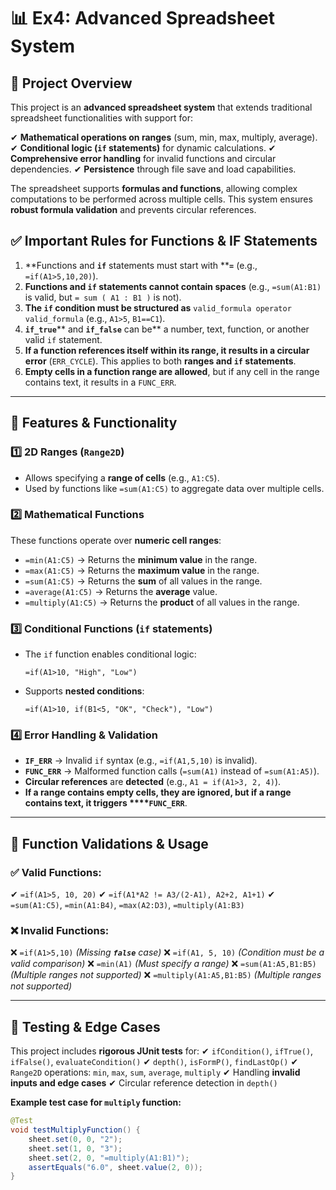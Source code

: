 # 📊 **Ex4: Advanced Spreadsheet System**

## **📌 Project Overview**

This project is an **advanced spreadsheet system** that extends traditional spreadsheet functionalities with support for:

✔ **Mathematical operations on ranges** (sum, min, max, multiply, average).
✔ **Conditional logic (****`if`**** statements)** for dynamic calculations.
✔ **Comprehensive error handling** for invalid functions and circular dependencies.
✔ **Persistence** through file save and load capabilities.

The spreadsheet supports **formulas and functions**, allowing complex computations to be performed across multiple cells. This system ensures **robust formula validation** and prevents circular references.

## **✅ Important Rules for Functions & IF Statements**

1. **Functions and ****`if`**** statements must start with ****`=`** (e.g., `=if(A1>5,10,20)`).
2. **Functions and ****`if`**** statements cannot contain spaces** (e.g., `=sum(A1:B1)` is valid, but `= sum ( A1 : B1 )` is not).
3. **The ****`if`**** condition must be structured as** `valid_formula operator valid_formula` (e.g., `A1>5`, `B1==C1`).
4. **`if_true`**** and ****`if_false`**** can be** a number, text, function, or another valid `if` statement.
5. **If a function references itself within its range, it results in a circular error** (`ERR_CYCLE`). This applies to both **ranges and ****`if`**** statements**.
6. **Empty cells in a function range are allowed**, but if any cell in the range contains text, it results in a `FUNC_ERR`.

---

## **🚀 Features & Functionality**

### **1️⃣ 2D Ranges (****`Range2D`****)**

- Allows specifying a **range of cells** (e.g., `A1:C5`).
- Used by functions like `=sum(A1:C5)` to aggregate data over multiple cells.

### **2️⃣ Mathematical Functions**

These functions operate over **numeric cell ranges**:

- `=min(A1:C5)` → Returns the **minimum value** in the range.
- `=max(A1:C5)` → Returns the **maximum value** in the range.
- `=sum(A1:C5)` → Returns the **sum** of all values in the range.
- `=average(A1:C5)` → Returns the **average** value.
- `=multiply(A1:C5)` → Returns the **product** of all values in the range.

### **3️⃣ Conditional Functions (****`if`**** statements)**

- The `if` function enables conditional logic:
  ```
  =if(A1>10, "High", "Low")
  ```
- Supports **nested conditions**:
  ```
  =if(A1>10, if(B1<5, "OK", "Check"), "Low")
  ```

### **4️⃣ Error Handling & Validation**

- **`IF_ERR`** → Invalid `if` syntax (e.g., `=if(A1,5,10)` is invalid).
- **`FUNC_ERR`** → Malformed function calls (`=sum(A1)` instead of `=sum(A1:A5)`).
- **Circular references** are **detected** (e.g., `A1 = if(A1>3, 2, 4)`).
- **If a range contains empty cells, they are ignored, but if a range contains text, it triggers ****`FUNC_ERR`**.

---

## **📝 Function Validations & Usage**

### **✅ Valid Functions:**

✔ `=if(A1>5, 10, 20)`
✔ `=if(A1*A2 != A3/(2-A1), A2+2, A1+1)`
✔ `=sum(A1:C5)`, `=min(A1:B4)`, `=max(A2:D3)`, `=multiply(A1:B3)`

### **❌ Invalid Functions:**

❌ `=if(A1>5,10)` *(Missing **`false`** case)*
❌ `=if(A1, 5, 10)` *(Condition must be a valid comparison)*
❌ `=min(A1)` *(Must specify a range)*
❌ `=sum(A1:A5,B1:B5)` *(Multiple ranges not supported)*
❌ `=multiply(A1:A5,B1:B5)` *(Multiple ranges not supported)*

---

## **🔬 Testing & Edge Cases**

This project includes **rigorous JUnit tests** for:
✔ `ifCondition()`, `ifTrue()`, `ifFalse()`, `evaluateCondition()`
✔ `depth()`, `isFormP()`, `findLastOp()`
✔ `Range2D` operations: `min`, `max`, `sum`, `average`, `multiply`
✔ Handling **invalid inputs and edge cases**
✔ Circular reference detection in `depth()`

**Example test case for ****`multiply`**** function:**

```java
@Test
void testMultiplyFunction() {
    sheet.set(0, 0, "2");
    sheet.set(1, 0, "3");
    sheet.set(2, 0, "=multiply(A1:B1)");
    assertEquals("6.0", sheet.value(2, 0));
}
```

